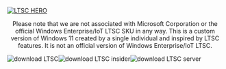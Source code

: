 [![LTSC HERO](https://user-images.githubusercontent.com/96759883/221386923-a9912d1f-1d34-4bc5-bcc8-a787a39ef70d.png)](https://github.com/LSX285/Windows11-LTSC/discussions/1)



<p align="center">
Please note that we are not associated with Microsoft Corporation or the official Windows Enterprise/IoT LTSC SKU in any way. This is a custom version of Windows 11 created by a single individual and inspired by LTSC features. It is not an official version of Windows Enterprise/IoT LTSC.

</p>

![download LTSC](https://user-images.githubusercontent.com/96759883/221389167-79185917-8fc3-4dee-9f11-54e3fdfc47fe.png)![download LTSC insider](https://user-images.githubusercontent.com/96759883/221389170-8f0f3263-089f-4e4b-b935-ce63c4855e60.png)![download LTSC server](https://user-images.githubusercontent.com/96759883/221389172-2508dedb-149a-4e90-b368-eb54d6255892.png)


